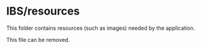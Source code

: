 # IBS/resources

This folder contains resources (such as images) needed by the application. 

This file can be removed.
